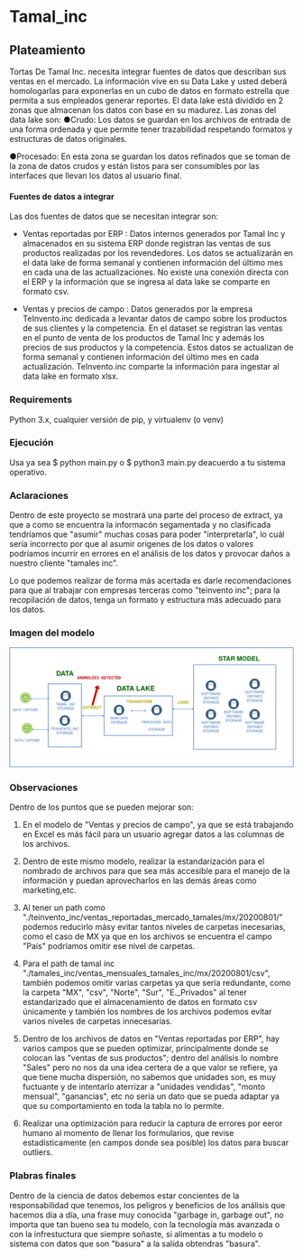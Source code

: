 # Tamal_inc

## Plateamiento

Tortas De Tamal Inc. necesita integrar fuentes de datos que describan sus ventas en el mercado. La información vive en su Data Lake y usted deberá homologarlas para exponerlas en un cubo de datos en formato estrella que permita a sus empleados generar reportes. El data lake está dividido en 2 zonas que almacenan los datos con base en su madurez. Las zonas del data lake son:
●Crudo:
Los datos se guardan en los archivos de entrada de una forma ordenada y que
permite tener trazabilidad respetando formatos y estructuras de datos originales.

●Procesado:
En esta zona se guardan los datos refinados que se toman de la zona de datos
crudos y están listos para ser consumibles por las interfaces que llevan los datos al
usuario final.

#### Fuentes de datos a integrar
Las dos fuentes de datos que se necesitan integrar son:

- Ventas reportadas por ERP​ : Datos internos generados por Tamal Inc y
almacenados en su sistema ERP donde registran las ventas de sus productos
realizadas por los revendedores. Los datos se actualizarán en el data lake de forma semanal y contienen información del último mes en cada una de las actualizaciones.
No existe una conexión directa con el ERP y la información que se ingresa al data lake se comparte en formato csv.

- Ventas y precios de campo​ : Datos generados por la empresa TeInvento.inc
dedicada a levantar datos de campo sobre los productos de sus clientes y la
competencia. En el dataset se registran las ventas en el punto de venta de los
productos de Tamal Inc y además los precios de sus productos y la competencia.
Estos datos se actualizan de forma semanal y contienen información del último mes en cada actualización. TeInvento.inc comparte la información para ingestar al data lake en formato xlsx.

### Requirements

Python 3.x, cualquier versión de  pip, y virtualenv (o venv)

### Ejecución

Usa ya sea $ python main.py o $ python3 main.py  deacuerdo a tu sistema operativo.



### Aclaraciones
Dentro de este proyecto se mostrará una parte del proceso de extract, ya que a como se encuentra la informacón segamentada y no clasificada tendríamos que "asumir" muchas cosas para poder "interpretarla", lo cuál sería incorrecto por que al asumir origenes de los datos o valores podríamos incurrir en errores en el análisis de los datos y provocar daños a nuestro cliente "tamales inc".

Lo que podemos realizar de forma más acertada es darle recomendaciones para que al trabajar con empresas terceras como "teinvento inc"; para la recopilación de datos, tenga un formato y estructura más adecuado para los datos.
 ### Imagen del modelo 
![Modelo de base de pipe line "images/tamales_inc_model.png"](images/tamales_inc_model.png?raw=true "Title")

### Observaciones
Dentro de los puntos que se pueden mejorar son:

1.  En el modelo de "Ventas y precios de campo", ya que se está trabajando en Excel es más fácil para un usuario agregar datos a las columnas de los archivos.
 
2. Dentro de este mismo modelo, realizar la estandarización para el nombrado de archivos para que sea más accesible para el manejo de la información y puedan aprovecharlos en las demás áreas como marketing,etc.

3. Al tener un path  como "./teinvento_inc/ventas_reportadas_mercado_tamales/mx/20200801/" podemos reducirlo másy evitar tantos niveles de carpetas inecesarias, como el caso de MX ya que en los archivos se encuentra el campo "País" podríamos omitir ese nivel de carpetas.
      
4. Para el path de tamal inc "./tamales_inc/ventas_mensuales_tamales_inc/mx/20200801/csv", también podemos omitir varias carpetas ya que sería redundante, como la carpeta "MX", "csv", "Norte", "Sur", "E._Privados" al tener estandarizado que el almacenamiento de datos en formato csv únicamente y también los nombres de los archivos podemos evitar varios niveles de carpetas innecesarias.
       
5. Dentro de los archivos de datos en "Ventas reportadas por ERP", hay varios campos que se pueden optimizar, principalmente donde se colocan las "ventas de sus productos"; dentro del análisis lo nombre "Sales" pero no nos da una idea certera de a que valor se refiere, ya que tiene mucha dispersión, no sabemos que unidades son, es muy fuctuante y de intentarlo aterrizar a "unidades vendidas", "monto mensual", "ganancias", etc no sería un dato que se pueda adaptar ya que su comportamiento en toda la tabla no lo permite.
       
6. Realizar una optimización para reducir la captura de errores por eeror humano al momento de llenar los formularios, que revise estadísticamente (en campos donde sea posible) los datos para buscar outliers.

### Plabras finales

Dentro de la ciencia de datos debemos estar concientes de la responsabilidad que tenemos, los peligros y beneficios de los análisis que hacemos día a día, una frase muy conocida "garbage in, garbage out", no importa que tan bueno sea tu modelo, con la tecnología más avanzada o con la infrestuctura que siempre soñaste, si alimentas a tu modelo o sistema con datos que son "basura" a la salida obtendras "basura".